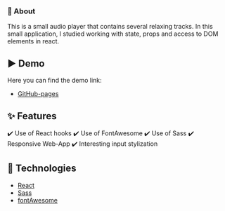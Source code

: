 ### 🎯 About
This is a small audio player that contains several relaxing tracks.
In this small application, I studied working with state, props and access to DOM elements in react.

## ▶️ Demo

Here you can find the demo link:
- [GitHub-pages](https://dzmitrydavid.github.io/ChillPlayer/)

## ✨ Features

✔️ Use of React hooks
✔️ Use of FontAwesome
✔️ Use of Sass
✔️ Responsive Web-App
✔️ Interesting input stylization

## 🚀 Technologies

- [React](https://reactjs.org/)
- [Sass](https://sass-lang.com/)
- [fontAwesome](https://fontawesome.com/)